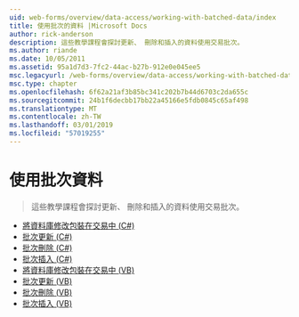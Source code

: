 ```yaml
---
uid: web-forms/overview/data-access/working-with-batched-data/index
title: 使用批次的資料 |Microsoft Docs
author: rick-anderson
description: 這些教學課程會探討更新、 刪除和插入的資料使用交易批次。
ms.author: riande
ms.date: 10/05/2011
ms.assetid: 95a1d7d3-7fc2-44ac-b27b-912e0e045ee5
msc.legacyurl: /web-forms/overview/data-access/working-with-batched-data
msc.type: chapter
ms.openlocfilehash: 6f62a21af3b85bc341c202b7b44d6703c2da655c
ms.sourcegitcommit: 24b1f6decbb17bb22a45166e5fdb0845c65af498
ms.translationtype: MT
ms.contentlocale: zh-TW
ms.lasthandoff: 03/01/2019
ms.locfileid: "57019255"
---
```

<a name="working-with-batched-data"></a>使用批次資料
====================
> 這些教學課程會探討更新、 刪除和插入的資料使用交易批次。


- [將資料庫修改包裝在交易中 (C#)](wrapping-database-modifications-within-a-transaction-cs.md)
- [批次更新 (C#)](batch-updating-cs.md)
- [批次刪除 (C#)](batch-deleting-cs.md)
- [批次插入 (C#)](batch-inserting-cs.md)
- [將資料庫修改包裝在交易中 (VB)](wrapping-database-modifications-within-a-transaction-vb.md)
- [批次更新 (VB)](batch-updating-vb.md)
- [批次刪除 (VB)](batch-deleting-vb.md)
- [批次插入 (VB)](batch-inserting-vb.md)
